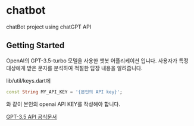 # chatbot

chatBot project using chatGPT API

## Getting Started

OpenAI의 GPT-3.5-turbo 모델을 사용한 챗봇 어플리케이션 입니다.
사용자가 특정 대상에게 받은 문자를 분석하여 적절한 답장 내용을 알려줍니다.

lib/util/keys.dart에
```dart
const String MY_API_KEY = '{본인의 API key}';
```

와 같이 본인의 openai API KEY를 작성해야 합니다.

[GPT-3.5 API 공식문서](https://platform.openai.com/docs/api-reference/chat)
